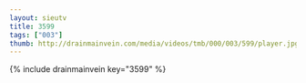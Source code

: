 ```yaml
--- 
layout: sieutv
title: 3599
tags: ["003"]
thumb: http://drainmainvein.com/media/videos/tmb/000/003/599/player.jpg
---
```

{% include drainmainvein key="3599" %} 
